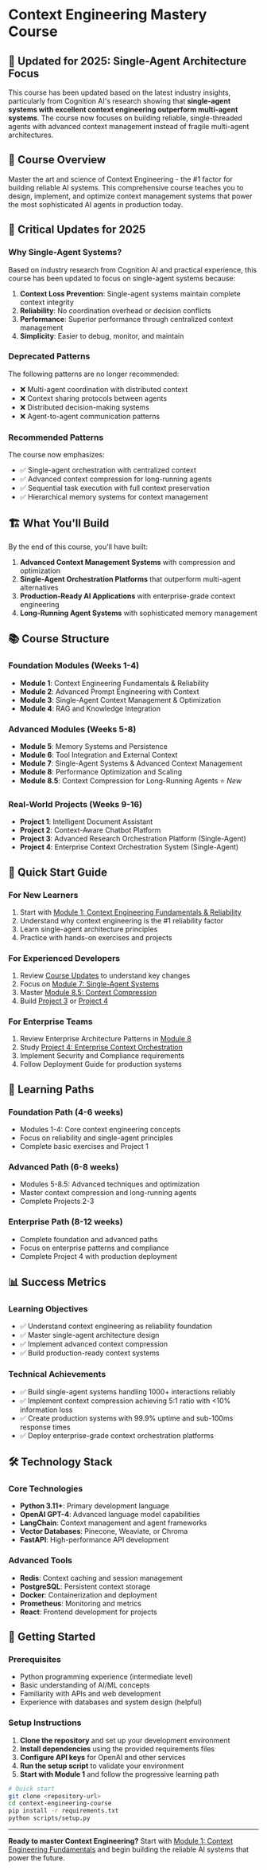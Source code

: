 # Context Engineering Mastery Course

## 🚨 **Updated for 2025: Single-Agent Architecture Focus**

This course has been updated based on the latest industry insights, particularly from Cognition AI's research showing that **single-agent systems with excellent context engineering outperform multi-agent systems**. The course now focuses on building reliable, single-threaded agents with advanced context management instead of fragile multi-agent architectures.

## 🎯 Course Overview

Master the art and science of Context Engineering - the #1 factor for building reliable AI systems. This comprehensive course teaches you to design, implement, and optimize context management systems that power the most sophisticated AI agents in production today.

## 🚨 **Critical Updates for 2025**

### **Why Single-Agent Systems?**

Based on industry research from Cognition AI and practical experience, this course has been updated to focus on single-agent systems because:

1. **Context Loss Prevention**: Single-agent systems maintain complete context integrity
2. **Reliability**: No coordination overhead or decision conflicts
3. **Performance**: Superior performance through centralized context management
4. **Simplicity**: Easier to debug, monitor, and maintain

### **Deprecated Patterns**

The following patterns are no longer recommended:

- ❌ Multi-agent coordination with distributed context
- ❌ Context sharing protocols between agents
- ❌ Distributed decision-making systems
- ❌ Agent-to-agent communication patterns

### **Recommended Patterns**

The course now emphasizes:

- ✅ Single-agent orchestration with centralized context
- ✅ Advanced context compression for long-running agents
- ✅ Sequential task execution with full context preservation
- ✅ Hierarchical memory systems for context management

## 🏗️ What You'll Build

By the end of this course, you'll have built:

1. **Advanced Context Management Systems** with compression and optimization
2. **Single-Agent Orchestration Platforms** that outperform multi-agent alternatives
3. **Production-Ready AI Applications** with enterprise-grade context engineering
4. **Long-Running Agent Systems** with sophisticated memory management

## 📚 Course Structure

### **Foundation Modules (Weeks 1-4)**

- **Module 1**: Context Engineering Fundamentals & Reliability
- **Module 2**: Advanced Prompt Engineering with Context
- **Module 3**: Single-Agent Context Management & Optimization
- **Module 4**: RAG and Knowledge Integration

### **Advanced Modules (Weeks 5-8)**

- **Module 5**: Memory Systems and Persistence
- **Module 6**: Tool Integration and External Context
- **Module 7**: Single-Agent Systems & Advanced Context Management
- **Module 8**: Performance Optimization and Scaling
- **Module 8.5**: Context Compression for Long-Running Agents ⭐ _New_

### **Real-World Projects (Weeks 9-16)**

- **Project 1**: Intelligent Document Assistant
- **Project 2**: Context-Aware Chatbot Platform
- **Project 3**: Advanced Research Orchestration Platform (Single-Agent)
- **Project 4**: Enterprise Context Orchestration System (Single-Agent)

## 📖 Quick Start Guide

### **For New Learners**

1. Start with [Module 1: Context Engineering Fundamentals & Reliability](modules/module_01/README.md)
2. Understand why context engineering is the #1 reliability factor
3. Learn single-agent architecture principles
4. Practice with hands-on exercises and projects

### **For Experienced Developers**

1. Review [Course Updates](COURSE_UPDATES.md) to understand key changes
2. Focus on [Module 7: Single-Agent Systems](modules/module_07/README.md)
3. Master [Module 8.5: Context Compression](modules/module_08_5/README.md)
4. Build [Project 3](projects/project_03/README.md) or [Project 4](projects/project_04/README.md)

### **For Enterprise Teams**

1. Review Enterprise Architecture Patterns in [Module 8](modules/module_08/README.md)
2. Study [Project 4: Enterprise Context Orchestration](projects/project_04/README.md)
3. Implement Security and Compliance requirements
4. Follow Deployment Guide for production systems

## 🎯 Learning Paths

### **Foundation Path** (4-6 weeks)

- Modules 1-4: Core context engineering concepts
- Focus on reliability and single-agent principles
- Complete basic exercises and Project 1

### **Advanced Path** (6-8 weeks)

- Modules 5-8.5: Advanced techniques and optimization
- Master context compression and long-running agents
- Complete Projects 2-3

### **Enterprise Path** (8-12 weeks)

- Complete foundation and advanced paths
- Focus on enterprise patterns and compliance
- Complete Project 4 with production deployment

## 📊 Success Metrics

### **Learning Objectives**

- ✅ Understand context engineering as reliability foundation
- ✅ Master single-agent architecture design
- ✅ Implement advanced context compression
- ✅ Build production-ready context systems

### **Technical Achievements**

- ✅ Build single-agent systems handling 1000+ interactions reliably
- ✅ Implement context compression achieving 5:1 ratio with <10% information loss
- ✅ Create production systems with 99.9% uptime and sub-100ms response times
- ✅ Deploy enterprise-grade context orchestration platforms

## 🛠️ Technology Stack

### **Core Technologies**

- **Python 3.11+**: Primary development language
- **OpenAI GPT-4**: Advanced language model capabilities
- **LangChain**: Context management and agent frameworks
- **Vector Databases**: Pinecone, Weaviate, or Chroma
- **FastAPI**: High-performance API development

### **Advanced Tools**

- **Redis**: Context caching and session management
- **PostgreSQL**: Persistent context storage
- **Docker**: Containerization and deployment
- **Prometheus**: Monitoring and metrics
- **React**: Frontend development for projects

## 🚀 Getting Started

### **Prerequisites**

- Python programming experience (intermediate level)
- Basic understanding of AI/ML concepts
- Familiarity with APIs and web development
- Experience with databases and system design (helpful)

### **Setup Instructions**

1. **Clone the repository** and set up your development environment
2. **Install dependencies** using the provided requirements files
3. **Configure API keys** for OpenAI and other services
4. **Run the setup script** to validate your environment
5. **Start with Module 1** and follow the progressive learning path

```bash
# Quick start
git clone <repository-url>
cd context-engineering-course
pip install -r requirements.txt
python scripts/setup.py
```

---

**Ready to master Context Engineering?** Start with [Module 1: Context Engineering Fundamentals](modules/module_01/README.md) and begin building the reliable AI systems that power the future.
